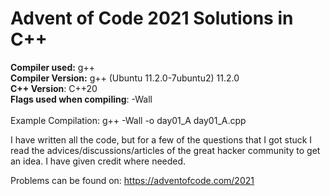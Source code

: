 # Advent of Code 2021 Solutions in C++

**Compiler used:** g++ \
**Compiler Version:** g++ (Ubuntu 11.2.0-7ubuntu2) 11.2.0 \
**C++ Version**: C++20 \
**Flags used when compiling**: -Wall \
\
Example Compilation: g++ -Wall -o day01_A day01_A.cpp 

I have written all the code, but for a few of the questions that I got stuck I read the advices/discussions/articles of the great hacker community to get an idea. I have given credit where needed. 

Problems can be found on: https://adventofcode.com/2021
